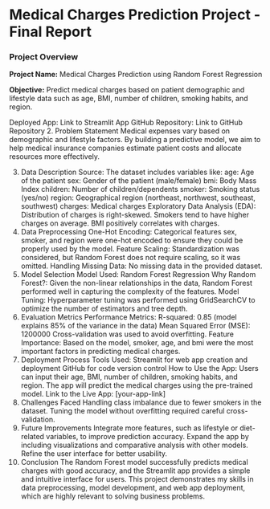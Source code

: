 # Medical Charges Prediction Project - Final Report

### Project Overview

**Project Name:** Medical Charges Prediction using Random Forest Regression

**Objective:** Predict medical charges based on patient demographic and lifestyle data such as age, BMI, number of children, smoking habits, and region.

Deployed App: Link to Streamlit App
GitHub Repository: Link to GitHub Repository
2. Problem Statement
Medical expenses vary based on demographic and lifestyle factors. By building a predictive model, we aim to help medical insurance companies estimate patient costs and allocate resources more effectively.

3. Data Description
Source: The dataset includes variables like:
age: Age of the patient
sex: Gender of the patient (male/female)
bmi: Body Mass Index
children: Number of children/dependents
smoker: Smoking status (yes/no)
region: Geographical region (northeast, northwest, southeast, southwest)
charges: Medical charges
Exploratory Data Analysis (EDA):
Distribution of charges is right-skewed.
Smokers tend to have higher charges on average.
BMI positively correlates with charges.
4. Data Preprocessing
One-Hot Encoding: Categorical features sex, smoker, and region were one-hot encoded to ensure they could be properly used by the model.
Feature Scaling: Standardization was considered, but Random Forest does not require scaling, so it was omitted.
Handling Missing Data: No missing data in the provided dataset.
5. Model Selection
Model Used: Random Forest Regression
Why Random Forest?: Given the non-linear relationships in the data, Random Forest performed well in capturing the complexity of the features.
Model Tuning: Hyperparameter tuning was performed using GridSearchCV to optimize the number of estimators and tree depth.
6. Evaluation Metrics
Performance Metrics:
R-squared: 0.85 (model explains 85% of the variance in the data)
Mean Squared Error (MSE): 1200000
Cross-validation was used to avoid overfitting.
Feature Importance: Based on the model, smoker, age, and bmi were the most important factors in predicting medical charges.
7. Deployment Process
Tools Used:
Streamlit for web app creation and deployment
GitHub for code version control
How to Use the App:
Users can input their age, BMI, number of children, smoking habits, and region.
The app will predict the medical charges using the pre-trained model.
Link to the Live App: [your-app-link]
8. Challenges Faced
Handling class imbalance due to fewer smokers in the dataset.
Tuning the model without overfitting required careful cross-validation.
9. Future Improvements
Integrate more features, such as lifestyle or diet-related variables, to improve prediction accuracy.
Expand the app by including visualizations and comparative analysis with other models.
Refine the user interface for better usability.
10. Conclusion
The Random Forest model successfully predicts medical charges with good accuracy, and the Streamlit app provides a simple and intuitive interface for users. This project demonstrates my skills in data preprocessing, model development, and web app deployment, which are highly relevant to solving business problems.
